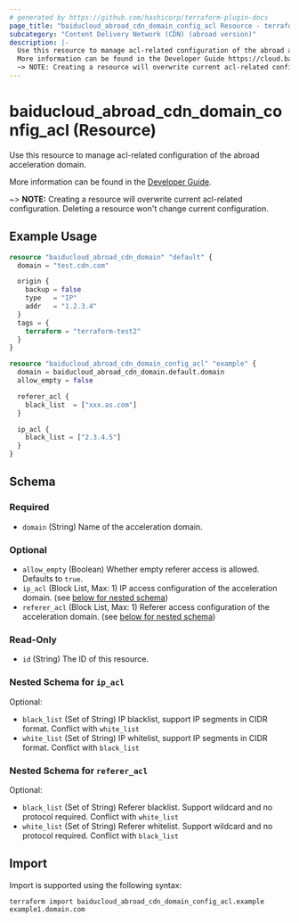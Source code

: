 ```yaml
---
# generated by https://github.com/hashicorp/terraform-plugin-docs
page_title: "baiducloud_abroad_cdn_domain_config_acl Resource - terraform-provider-baiducloud"
subcategory: "Content Delivery Network (CDN) (abroad version)"
description: |-
  Use this resource to manage acl-related configuration of the abroad acceleration domain.
  More information can be found in the Developer Guide https://cloud.baidu.com/doc/CDN-ABROAD/s/ekbsxow69.
  ~> NOTE: Creating a resource will overwrite current acl-related configuration. Deleting a resource won't change current configuration.
---
```


# baiducloud_abroad_cdn_domain_config_acl (Resource)

Use this resource to manage acl-related configuration of the abroad acceleration domain.

More information can be found in the [Developer Guide](https://cloud.baidu.com/doc/CDN-ABROAD/s/ekbsxow69).

~> **NOTE:** Creating a resource will overwrite current acl-related configuration. Deleting a resource won't change current configuration.

## Example Usage

```terraform
resource "baiducloud_abroad_cdn_domain" "default" {
  domain = "test.cdn.com"

  origin {
    backup = false
    type   = "IP"
    addr   = "1.2.3.4"
  }
  tags = {
    terraform = "terraform-test2"
  }
}

resource "baiducloud_abroad_cdn_domain_config_acl" "example" {
  domain = baiducloud_abroad_cdn_domain.default.domain
  allow_empty = false

  referer_acl {
    black_list  = ["xxx.as.com"]
  }

  ip_acl {
    black_list = ["2.3.4.5"]
  }
}
```

<!-- schema generated by tfplugindocs -->
## Schema

### Required

- `domain` (String) Name of the acceleration domain.

### Optional

- `allow_empty` (Boolean) Whether empty referer access is allowed. Defaults to `true`.
- `ip_acl` (Block List, Max: 1) IP access configuration of the acceleration domain. (see [below for nested schema](#nestedblock--ip_acl))
- `referer_acl` (Block List, Max: 1) Referer access configuration of the acceleration domain. (see [below for nested schema](#nestedblock--referer_acl))

### Read-Only

- `id` (String) The ID of this resource.

<a id="nestedblock--ip_acl"></a>
### Nested Schema for `ip_acl`

Optional:

- `black_list` (Set of String) IP blacklist, support IP segments in CIDR format. Conflict with `white_list`
- `white_list` (Set of String) IP whitelist, support IP segments in CIDR format. Conflict with `black_list`


<a id="nestedblock--referer_acl"></a>
### Nested Schema for `referer_acl`

Optional:

- `black_list` (Set of String) Referer blacklist. Support wildcard and no protocol required. Conflict with `white_list`
- `white_list` (Set of String) Referer whitelist. Support wildcard and no protocol required. Conflict with `black_list`

## Import

Import is supported using the following syntax:

```shell
terraform import baiducloud_abroad_cdn_domain_config_acl.example example1.domain.com
```
